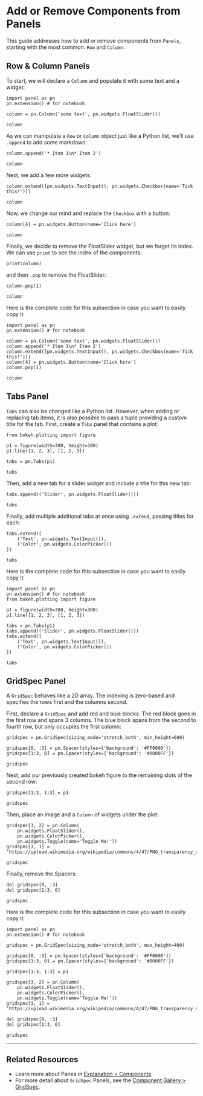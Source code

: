 # Add or Remove Components from Panels

This guide addresses how to add or remove components from ``Panels``, starting with the most common: ``Row`` and ``Column``.

## Row & Column Panels

To start, we will declare a ``Column`` and populate it with some text and a widget:

```{pyodide}
import panel as pn
pn.extension() # for notebook

column = pn.Column('some text', pn.widgets.FloatSlider())

column
```

As we can manipulate a ``Row`` or ``Column`` object just like a Python list, we'll use `.append` to add some markdown:

```{pyodide}
column.append('* Item 1\n* Item 2')

column
```

Next, we add a few more widgets:

```{pyodide}
column.extend([pn.widgets.TextInput(), pn.widgets.Checkbox(name='Tick this!')])

column
```

Now, we change our mind and replace the ``Checkbox`` with a button:

```{pyodide}
column[4] = pn.widgets.Button(name='Click here')

column
```

Finally, we decide to remove the FloatSlider widget, but we forget its index. We can use `print` to see the index of the components:

```{pyodide}
print(column)
```

and then `.pop` to remove the FloatSlider:

```{pyodide}
column.pop(1)

column
```

Here is the complete code for this subsection in case you want to easily copy it:

```{pyodide}
import panel as pn
pn.extension() # for notebook

column = pn.Column('some text', pn.widgets.FloatSlider())
column.append('* Item 1\n* Item 2')
column.extend([pn.widgets.TextInput(), pn.widgets.Checkbox(name='Tick this!')])
column[4] = pn.widgets.Button(name='Click here')
column.pop(1)

column
```

## Tabs Panel

``Tabs`` can also be changed like a Python list. However, when adding or replacing tab items, it is also possible to pass a tuple providing a custom title for the tab. First, create a ``Tabs`` panel that contains a plot:

```{pyodide}
from bokeh.plotting import figure

p1 = figure(width=300, height=300)
p1.line([1, 2, 3], [1, 2, 3])

tabs = pn.Tabs(p1)

tabs
```

Then, add a new tab for a slider widget and include a title for this new tab:

```{pyodide}
tabs.append(('Slider', pn.widgets.FloatSlider()))

tabs
```

Finally, add multiple additional tabs at once using `.extend`, passing titles for each:

```{pyodide}
tabs.extend([
    ('Text', pn.widgets.TextInput()),
    ('Color', pn.widgets.ColorPicker())
])

tabs
```

Here is the complete code for this subsection in case you want to easily copy it:
```{pyodide}
import panel as pn
pn.extension() # for notebook
from bokeh.plotting import figure

p1 = figure(width=300, height=300)
p1.line([1, 2, 3], [1, 2, 3])

tabs = pn.Tabs(p1)
tabs.append(('Slider', pn.widgets.FloatSlider()))
tabs.extend([
    ('Text', pn.widgets.TextInput()),
    ('Color', pn.widgets.ColorPicker())
])

tabs
```

## GridSpec Panel

A ``GridSpec`` behaves like a 2D array. The indexing is zero-based and specifies the rows first and the columns second.

First, declare a ``GridSpec`` and add red and blue blocks. The red block goes in the first row and spans 3 columns. The blue block spans from the second to fourth row, but only occupies the first column:

```{pyodide}
gridspec = pn.GridSpec(sizing_mode='stretch_both', min_height=600)

gridspec[0, :3] = pn.Spacer(styles={'background': '#FF0000'})
gridspec[1:3, 0] = pn.Spacer(styles={'background': '#0000FF'})

gridspec
```

Next, add our previously created bokeh figure to the remaining slots of the second row:

```{pyodide}
gridspec[1:3, 1:3] = p1

gridspec
```

Then, place an image and a ``Column`` of widgets under the plot:

```{pyodide}
gridspec[3, 2] = pn.Column(
    pn.widgets.FloatSlider(),
    pn.widgets.ColorPicker(),
    pn.widgets.Toggle(name='Toggle Me!'))
gridspec[3, 1] = 'https://upload.wikimedia.org/wikipedia/commons/4/47/PNG_transparency_demonstration_1.png'

gridspec
```

Finally, remove the Spacers:

```{pyodide}
del gridspec[0, :3]
del gridspec[1:3, 0]

gridspec
```

Here is the complete code for this subsection in case you want to easily copy it:

``` {pyodide}
import panel as pn
pn.extension() # for notebook

gridspec = pn.GridSpec(sizing_mode='stretch_both', max_height=400)

gridspec[0, :3] = pn.Spacer(styles={'background': '#FF0000'})
gridspec[1:3, 0] = pn.Spacer(styles={'background': '#0000FF'})

gridspec[1:3, 1:3] = p1

gridspec[3, 2] = pn.Column(
    pn.widgets.FloatSlider(),
    pn.widgets.ColorPicker(),
    pn.widgets.Toggle(name='Toggle Me!'))
gridspec[3, 1] = 'https://upload.wikimedia.org/wikipedia/commons/4/47/PNG_transparency_demonstration_1.png'

del gridspec[0, :3]
del gridspec[1:3, 0]

gridspec
```

---

## Related Resources
- Learn more about Panes in [Explanation > Components](../../explanation/components/components_overview.html#panes).
- For more detail about `GridSpec` Panels, see the [Component Gallery > GridSpec](../reference/layouts/GridSpec.ipynb).

